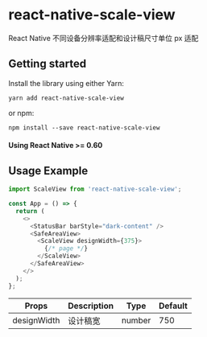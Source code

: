 # react-native-scale-view
React Native 不同设备分辨率适配和设计稿尺寸单位 px 适配

## Getting started
Install the library using either Yarn:

```
yarn add react-native-scale-view
```

or npm:

```
npm install --save react-native-scale-view
```
#### Using React Native >= 0.60

## Usage Example

```javascript
import ScaleView from 'react-native-scale-view';

const App = () => {
  return (
    <>
      <StatusBar barStyle="dark-content" />
      <SafeAreaView>
        <ScaleView designWidth={375}>
          {/* page */}
        </ScaleView>
      </SafeAreaView>
    </>
  );
};
```

| Props       | Description | Type   | Default |
| ----------- | ----------- | ------ | ------- |
| designWidth | 设计稿宽    | number | 750     |